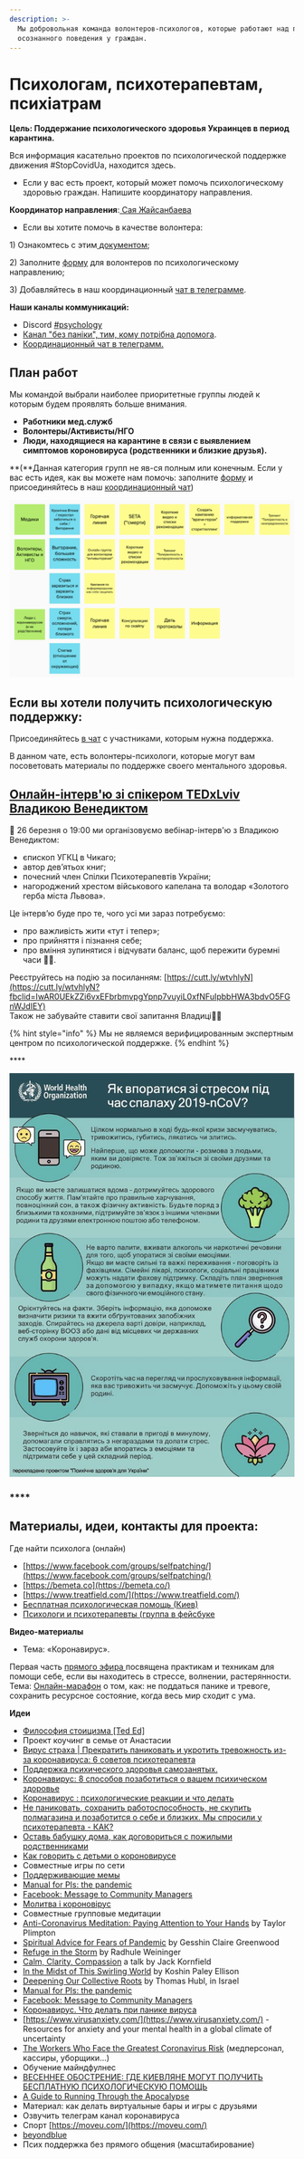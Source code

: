 ```yaml
---
description: >-
  Мы добровольная команда волонтеров-психологов, которые работают над повышением
  осознанного поведения у граждан.
---
```


# Психологам, психотерапевтам, психіатрам

**Цель: Поддержание психологического здоровья Украинцев в период карантина.**

Вся информация касательно проектов по психологической поддержке движения \#StopCovidUa, находится здесь. 

* Если у вас есть проект, который может помочь психологическому здоровью граждан. Напишите координатору направления.

**Координатор направления**:[ Сая Жайсанбаева](https://t.me/SayaSemenchuk)

* Если вы хотите помочь в качестве волонтера: 

1\) Ознакомтесь с этим[ документом](https://wiki.stopcovid.org.ua/organizaciya/informaciya-dlya-volonterov-onboarding); 

2\) Заполните [форму](https://docs.google.com/spreadsheets/d/1TJtvt8ezKGul1dUbZvLUFw0CyDjGT0PUvNE_h19JYso/edit#gid=0) для волонтеров по психологическому направлению; 

3\) Добавляйтесь в наш координационный [чат в телеграмме](https://t.me/keepcalmanddontpanic). 

**Наши каналы коммуникаций:**

* Discord [\#psychology](https://discord.gg/gm2eXRw)
* [Канал "без паніки", тим, кому потрібна допомога](https://t.me/bezpaniky).
* [Координационный чат в телеграмм.](https://t.me/keepcalmanddontpanic) 

## План работ

Мы командой выбрали наиболее приоритетные группы людей к которым будем проявлять больше внимания. 

* **Работники мед.служб**
* **Волонтеры/Активисты/НГО** 
* **Люди, находящиеся на карантине в связи с выявлением симптомов короновируса \(родственники и близкие друзья\).** 

**\(**Данная категория групп не яв-ся полным или конечным. Если у вас есть идея, как вы можете нам помочь: заполните [форму](https://docs.google.com/spreadsheets/d/1TJtvt8ezKGul1dUbZvLUFw0CyDjGT0PUvNE_h19JYso/edit#gid=0) и присоединяйтесь в наш [координационный чат](https://t.me/keepcalmanddontpanic)\)  

![](../.gitbook/assets/image%20%2811%29.png)

## Если вы хотели получить психологическую поддержку: 

Присоединяйтесь [в чат](https://t.me/bezpaniky) с участниками, которым нужна поддержка. 

В данном чате, есть волонтеры-психологи, которые могут вам посоветовать материалы по поддержке своего ментального здоровья.

## [Онлайн-інтерв'ю зі спікером TEDxLviv Владикою Венедиктом](https://www.facebook.com/events/2347542472213208/) <a id="seo_h1_tag"></a>

🔷 26 березня о 19:00 ми організовуємо вебінар-інтерв'ю з Владикою Венедиктом:  
- єпископ УГКЦ в Чикаго;  
- автор дев’ятьох книг;  
- почесний член Спілки Психотерапевтів України;  
- нагороджений хрестом військового капелана та володар «Золотого герба міста Львова».  
  
Це інтерв’ю буде про те, чого усі ми зараз потребуємо:  
- про важливість жити «тут і тепер»;  
- про прийняття і пізнання себе;  
- про вміння зупинятися і відчувати баланс, щоб пережити буремні часи 🧘‍♀️.  
  
Реєструйтесь на подію за посиланням: [https://cutt.ly/wtvhlyN](https://cutt.ly/wtvhlyN?fbclid=IwAR0UEkZZi6vxEFbrbmvpgYpnp7vuyiL0xfNFuIpbbHWA3bdvO5FGnWJdIEY)  
Також не забувайте ставити свої запитання Владиці☝🏼  


{% hint style="info" %}
Мы не являемся верифицированным экспертным центром по психологической поддержке.
{% endhint %}

\*\*\*\*



![](../.gitbook/assets/image.png)

### \*\*\*\*



## Материалы, идеи, контакты для проекта: 

Где найти психолога \(онлайн\)

* [https://www.facebook.com/groups/selfpatching/](https://www.facebook.com/groups/selfpatching/)
* [https://bemeta.co](https://bemeta.co/)
* [https://www.treatfield.com/](https://www.treatfield.com/)
* [Бесплатная психологическая помощь \(Киев\)](https://kiev.vgorode.ua/news/sobytyia/394370-chto-to-prydumaem-hde-kyevliane-mohut-poluchyt-besplatnuui-psykholohycheskuui-pomosch%20)
* [Психологи и психотерапевты \(группа в фейсбуке](https://www.facebook.com/groups/psychologyst/?ref=share)

**Видео-материалы** 

* Тема: «Коронавирус». 

Первая часть [прямого эфира ](https://www.facebook.com/mindspotodessa/videos/601513777359157/%20) посвящена практикам и техникам для помощи себе, если вы находитесь в стрессе, волнении, растерянности. Тема: [Онлайн-марафон](https://education.oleshko.pro/antipanika%20) о том, как: не поддаться панике и тревоге, сохранить ресурсное состояние, когда весь мир сходит с ума.

**Идеи**

* [Философия стоицизма \[Ted Ed\]](https://www.youtube.com/watch?v=Qd7L5MIQfzk)
* Проект коучинг в семье от Анастасии
* [Вирус страха \| Прекратить паниковать и укротить тревожность из-за коронавируса: 6 советов психотерапевта](https://www.liga.net/health/articles/prekratit-panikovat-i-ukrotit-trevojnost-iz-za-koronavirusa-6-sovetov-psihoterapevta)
* [Поддержка психического здоровья самозанятых.](https://www.leapers.co/resources/little-guides/coronavirus%20)
* [Коронавирус: 8 способов позаботиться о вашем психическом здоровье](https://www.mhe-sme.org/covid-19/)
* [Коронавирус : психологические реакции и что делать ](https://m.facebook.com/story.php?story_fbid=2762005317240828&id=100002941590654)
* [Не паниковать, сохранить работоспособность, не скупить полмагазина и позаботится о себе и близких. Мы спросили у психотерапевта - КАК?](https://www.liga.net/health/articles/prekratit-panikovat-i-ukrotit-trevojnost-iz-za-koronavirusa-6-sovetov-psihoterapevta)
* [Оставь бабушку дома, как договориться с пожилыми родственниками](https://m.facebook.com/story.php?story_fbid=1596099023862245&id=100003864879221)
* [Как говорить с детьми о короновирусе](https://m.facebook.com/story.php?story_fbid=2599132153744572&id=1822346871423108)
* Совместные игры по сети
* [Поддерживающие мемы](https://www.facebook.com/groups/coronavirus.memes)
* [Manual for PIs: the pandemic](https://docs.google.com/document/d/1X9QS8CCJ_oVxIaX_ChOzlrgfz_CY2xGipwgSFhyVfME/mobilebasic?usp=gmail_thread)
* [Facebook: Message to Community Managers](https://www.facebook.com/community/whats-new/communities-health-information-coronavirus/)
* [Молитва і короновірус](https://youtu.be/4r73P6IEQhU)
* Совместные групповые медитации
* [Anti-Coronavirus Meditation: Paying Attention to Your Hands](https://tricycle.org/trikedaily/coronavirus-meditations/#taylorplimpton) by Taylor Plimpton
* [Spiritual Advice for Fears of Pandemic](https://tricycle.org/trikedaily/coronavirus-meditations/#gesshinclairegreenwood) by Gesshin Claire Greenwood
* [Refuge in the Storm](https://tricycle.org/trikedaily/coronavirus-meditations/#radhuleweininger) by Radhule Weininger
* [Calm, Clarity, Compassion](https://tricycle.org/trikedaily/coronavirus-meditations/#jackkornfield) a talk by Jack Kornfield 
* [In the Midst of This Swirling World](https://tricycle.org/trikedaily/coronavirus-meditations/#koshinpaleyellison) by Koshin Paley Ellison
* [Deepening Our Collective Roots](https://tricycle.org/trikedaily/coronavirus-meditations/#thomashubl) by Thomas Hubl, in Israel
* [Manual for PIs: the pandemic](https://docs.google.com/document/d/1X9QS8CCJ_oVxIaX_ChOzlrgfz_CY2xGipwgSFhyVfME/mobilebasic?usp=gmail_thread)
* [Facebook: Message to Community Managers](https://www.facebook.com/community/whats-new/communities-health-information-coronavirus/)
* [Коронавирус. Что делать при панике вируса](https://www.youtube.com/watch?v=Zf3L3NuPeGA&feature=share)
* [https://www.virusanxiety.com/](https://www.virusanxiety.com/) - Resources for anxiety and your mental health in a global climate of uncertainty
* [The Workers Who Face the Greatest Coronavirus Risk](https://www.nytimes.com/interactive/2020/03/15/business/economy/coronavirus-worker-risk.html) \(медперсонал, кассиры, уборщики...\)
* Обучение майндфулнес
* [ВЕСЕННЕЕ ОБОСТРЕНИЕ: ГДЕ КИЕВЛЯНЕ МОГУТ ПОЛУЧИТЬ БЕСПЛАТНУЮ ПСИХОЛОГИЧЕСКУЮ ПОМОЩЬ](https://kiev.vgorode.ua/news/sobytyia/394370-chto-to-prydumaem-hde-kyevliane-mohut-poluchyt-besplatnuui-psykholohycheskuui-pomosch)
* [A Guide to Running Through the Apocalypse](https://elemental.medium.com/a-guide-to-running-through-the-apocalypse-4301731087c)
* Материал: как делать виртуальные бары и игры с друзьями
* Озвучить телеграм канал коронавируса
* Спорт [https://moveu.com/](https://moveu.com/)
* [beyondblue](https://www.beyondblue.org.au/)
* Псих поддержка без прямого общения \(масштабирование\)





